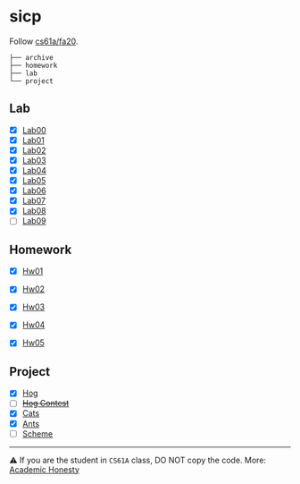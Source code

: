 # sicp

Follow [cs61a/fa20](https://inst.eecs.berkeley.edu/~cs61a/fa20/).

```
├── archive
├── homework
├── lab
└── project
```

## Lab

- [X] [Lab00](https://inst.eecs.berkeley.edu/~cs61a/fa20/lab/lab00/)
- [X] [Lab01](https://inst.eecs.berkeley.edu/~cs61a/fa20/lab/lab01/)
- [X] [Lab02](https://inst.eecs.berkeley.edu/~cs61a/fa20/lab/lab02/)
- [X] [Lab03](https://inst.eecs.berkeley.edu/~cs61a/fa20/lab/lab03/)
- [X] [Lab04](https://inst.eecs.berkeley.edu/~cs61a/fa20/lab/lab04/)
- [X] [Lab05](https://inst.eecs.berkeley.edu/~cs61a/fa20/lab/lab05/)
- [X] [Lab06](https://inst.eecs.berkeley.edu/~cs61a/fa20/lab/lab06/)
- [X] [Lab07](https://inst.eecs.berkeley.edu/~cs61a/fa20/lab/lab07/)
- [X] [Lab08](https://inst.eecs.berkeley.edu/~cs61a/fa20/lab/lab08/)
- [ ] [Lab09](https://inst.eecs.berkeley.edu/~cs61a/fa20/lab/lab09/)

## Homework

- [X] [Hw01](https://inst.eecs.berkeley.edu/~cs61a/fa20/hw/hw01/)
- [X] [Hw02](https://inst.eecs.berkeley.edu/~cs61a/fa20/hw/hw02/)
- [X] [Hw03](https://inst.eecs.berkeley.edu/~cs61a/fa20/hw/hw03/)
- [X] [Hw04](https://inst.eecs.berkeley.edu/~cs61a/fa20/hw/hw04/)
- [X] [Hw05](https://inst.eecs.berkeley.edu/~cs61a/fa20/hw/hw05/)


## Project

- [X] [Hog](https://inst.eecs.berkeley.edu/~cs61a/fa20/proj/hog/)
- [ ] ~~[Hog Contest](https://inst.eecs.berkeley.edu/~cs61a/fa20/proj/hog_contest/)~~
- [X] [Cats](https://inst.eecs.berkeley.edu/~cs61a/fa20/proj/cats/)
- [X] [Ants](https://inst.eecs.berkeley.edu/~cs61a/fa20/proj/ants/)
- [ ] [Scheme](https://inst.eecs.berkeley.edu/~cs61a/fa20/proj/scheme_stubbed/)

---

:warning: If you are the student in `CS61A` class, DO NOT copy the code. More: [Academic Honesty](https://inst.eecs.berkeley.edu/~cs61a/fa20/articles/about.html#academic-honesty)
